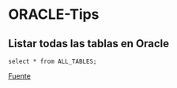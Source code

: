 # ORACLE-Tips

## Listar todas las tablas en Oracle

```[SQL]
select * from ALL_TABLES;
```
[Fuente](URL "http://systemadmin.es/2009/10/listar-totas-las-tablas-en-oracle")
